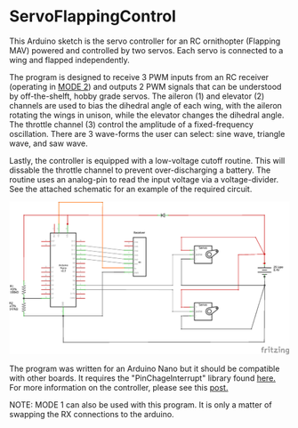 # ServoFlappingControl
This Arduino sketch is the servo controller for an RC ornithopter (Flapping MAV) powered and controlled by two servos. Each servo is connected to a wing and flapped independently.

The program is designed to receive 3 PWM inputs from an RC receiver (operating in [MODE 2](https://www.rc-airplane-world.com/rc-transmitter-modes.html)) and outputs 2 PWM signals that can be understood by off-the-shelft, hobby grade servos. The aileron (1) and elevator (2) channels are used to bias the dihedral angle of each wing, with the aileron rotating the wings in unison, while the elevator changes the dihedral angle. The throttle channel (3) control the amplitude of a fixed-frequency oscillation. There are 3 wave-forms the user can select: sine wave, triangle wave, and saw wave. 

Lastly, the controller is equipped with a low-voltage cutoff routine. This will dissable the throttle channel to prevent over-discharging a battery. The routine uses an analog-pin to read the input voltage via a voltage-divider. See the attached schematic for an example of the required circuit.

![picture](ReceiverServoFlap_VoltCutoff.png)

The program was written for an Arduino Nano but it should be compatible with other boards. It requires the "PinChageInterrupt" library found [here.](https://www.arduino.cc/reference/en/libraries/pinchangeinterrupt/)
For more information on the controller, please see this [post.](https://www.rcgroups.com/forums/showpost.php?p=41325203&postcount=69)

NOTE: MODE 1 can also be used with this program. It is only a matter of swapping the RX connections to the arduino.


